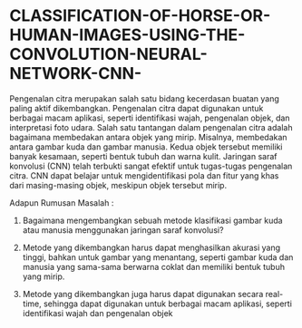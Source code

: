 # CLASSIFICATION-OF-HORSE-OR-HUMAN-IMAGES-USING-THE-CONVOLUTION-NEURAL-NETWORK-CNN-

Pengenalan citra merupakan salah satu bidang kecerdasan buatan yang paling aktif dikembangkan. Pengenalan citra dapat digunakan untuk berbagai macam aplikasi, seperti identifikasi wajah, pengenalan objek, dan interpretasi foto udara.
Salah satu tantangan dalam pengenalan citra adalah bagaimana membedakan antara objek yang mirip. Misalnya, membedakan antara gambar kuda dan gambar manusia. Kedua objek tersebut memiliki banyak kesamaan, seperti bentuk tubuh dan warna kulit.
Jaringan saraf konvolusi (CNN) telah terbukti sangat efektif untuk tugas-tugas pengenalan citra. CNN dapat belajar untuk mengidentifikasi pola dan fitur yang khas dari masing-masing objek, meskipun objek tersebut mirip.


Adapun Rumusan Masalah :
1. Bagaimana mengembangkan sebuah metode klasifikasi gambar kuda atau manusia menggunakan jaringan saraf konvolusi?

2. Metode yang dikembangkan harus dapat menghasilkan akurasi yang tinggi, bahkan untuk gambar yang menantang, seperti gambar kuda dan manusia yang sama-sama berwarna coklat dan memiliki bentuk tubuh yang mirip.

3. Metode yang dikembangkan juga harus dapat digunakan secara real-time, sehingga dapat digunakan untuk berbagai macam aplikasi, seperti identifikasi wajah dan pengenalan objek
